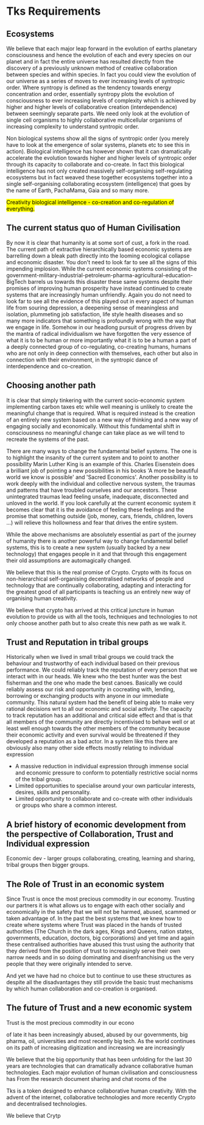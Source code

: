 # Tks Requirements

## Ecosystems

We believe that each major leap forward in the evolution of earths planetary consciousness and hence the evolution of each and every species on our planet and in fact the entire universe has resulted directly from the discovery of a previously unknown method of creative collaboration between species and within species. In fact you could view the evolution of our universe as a series of moves to ever increasing levels of syntropic order. Where syntropy is defined as the tendency towards energy concentration and order, essentially syntropy plots the evolution of consciousness to ever increasing levels of complexity which is achieved by higher and higher levels of collaborative creation (interdependence) between seemingly separate parts.
We need only look at the evolution of single cell organisms to highly collaborative multicellular organisms of increasing complexity to understand syntropic order.

Non biological systems show all the signs of syntropic order (you merely have to look at the emergence of solar systems, planets etc to see this in action). Biological intelligence has however shown that it can dramatically accelerate the evolution towards higher and higher levels of syntropic order through its capacity to collaborate and co-create. In fact this biological intelligence has not only created massively self-organising self-regulating ecosystems but in fact weaved these together ecosystems together into a single self-organising collaborating ecosystem (intelligence) that goes by the name of Earth, PachaMama, Gaia and so many more.

<mark>Creativity biological intelligence - co-creation and co-regulation of everything.</mark>

## The current status quo of Human Civilisation

By now it is clear that humanity is at some sort of cust, a fork in the road. The current path of extractive hierarchically based economic systems are barrelling down a bleak path directly into the looming ecological collapse and economic disaster. You don't need to look far to see all the signs of this impending implosion.
While the current economic systems consisting of the government-military-industrial-petroleum-pharma-agricultural-education-BigTech barrels us towards this disaster these same systems despite their promises of improving human prosperity have instead continued to create systems that are increasingly human unfriendly. Again you do not need to look far to see all the evidence of this played out in every aspect of human life from souring depression, a deepening sense of meaningless and isolation, plummeting job satisfaction, life style health diseases and so many more indicators that something is profoundly wrong with the way that we engage in life.
Somehow in our headlong pursuit of progress driven by the mantra of radical individualism we have forgotten the very essence of what it is to be human or more importantly what it is to be a human a part of a deeply connected group of co-regulating, co-creating humans, humans who are not only in deep connection with themselves, each other but also in connection with their environment, in the syntropic dance of interdependence and co-creation.

## Choosing another path

It is clear that simply tinkering with the current socio-economic system implementing carbon taxes etc while well meaning is unlikely to create the meaningful change that is required. What is required instead is the creation of an entirely new system based on a new way of thinking and a new way of engaging socially and economically. Without this fundamental shift in consciousness no meaningful change can take place as we will tend to recreate the systems of the past.

There are many ways to change the fundamental belief systems.
The one is to highlight the insanity of the current system and to point to another possibility Marin Luther King is an example of this. Charles Eisenstein does a brilliant job of pointing a new possibilities in his books 'A more be beautiful world we know is possible' and 'Sacred Economics'.
Another possibility is to work deeply with the individual and collective nervous system, the traumas and patterns that have troubled ourselves and our ancestors. These unintegrated traumas lead feeling unsafe, inadequate, disconnected and unloved in the world. If you look carefully at the current economic system it becomes clear that it is the avoidance of feeling these feelings and the promise that something outside (job, money, cars, friends, children, lovers ...) will relieve this hollowness and fear that drives the entire system.

While the above mechanisms are absolutely essential as part of the journey of humanity there is another powerful way to change fundamental belief systems, this is to create a new system (usually backed by a new technology) that engages people in it and that through this engagement their old assumptions are automagically changed.

We believe that this is the real promise of Crypto. Crypto with its focus on non-hierarchical self-organising decentralised networks of people and technology that are continually collaborating, adapting and interacting for the greatest good of all participants is teaching us an entirely new way of organising human creativity.

We believe that crypto has arrived at this critical juncture in human evolution to provide us with all the tools, techniques and technologies to not only choose another path but to also create this new path as we walk it.

## Trust and Reputation in tribal groups

Historically when we lived in small tribal groups we could track the behaviour and trustworthy of each individual based on their previous performance. We could reliably track the reputation of every person that we interact with in our heads. We knew who the best hunter was the best fisherman and the one who made the best canoes. Basically we could reliably assess our risk and opportunity in cocreating with, lending, borrowing or exchanging products with anyone in our immediate community. This natural system had the benefit of being able to make very rational decisions wrt to all our economic and social activity. The capacity to track reputation has an additional and critical side effect and that is that all members of the community are directly incentivised to behave well or at least well enough towards the other members of the community because their economic activity and even survival would be threatened if they developed a reputation as a bad actor. In a system like this there are obviously also many other side effects mostly relating to individual expression

* A massive reduction in individual expression through immense social and economic pressure to conform to potentially restrictive social norms of the tribal group.
* Limited opportunities to specialise around your own particular interests, desires, skills and personality.
* Limited opportunity to collaborate and co-create with other individuals or groups who share a common interest.

## A brief history of economic development from the perspective of Collaboration, Trust and Individual expression

Economic dev - larger groups collaborating, creating, learning and sharing, tribal groups then bigger groups.

## The Role of Trust in an economic system

Since Trust is once the most precious commodity in our economy. Trusting our partners it is what allows us to engage with each other socially and economically in the safety that we will not be harmed, abused, scammed or taken advantage of. In the past the best systems that we knew how to create where systems where Trust was placed in the hands of trusted authorities (The Church in the dark ages, Kings and Queens, nation states, governments, education, doctors, big corporations) and yet time and again these centralised authorities have abused this trust using the authority that they derived from the position of trust to increasingly serve their own narrow needs and in so doing dominating and disenfranchising us the very people that they were originally intended to serve.



And yet we have had no choice but to continue to use these structures as despite all the disadvantages they still provide the basic trust mechanisms by which human collaboration and co-creation is organised.

## The future of Trust and a new economic system



Trust is the most precious commodity in our econo

 of late it has been increasingly abused, abused by our governments, big pharma, oil, universities and most recently big tech. As the world continues on its path of increasing digitization and increasing we are increasingly

We believe that the big opportunity that has been unfolding for the last 30 years are technologies that can dramatically advance collaborative human technologies.
Each major evolution of human civilisation and consciousness has
 From the research document sharing and chat rooms of the


Tks is a token designed to enhance collaborative human creativity. With the advent of the internet, collaborative technologies and more recently Crypto and decentralised technologies.

We believe that Crytp


  